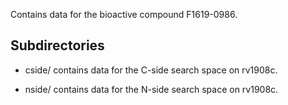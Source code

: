 Contains data for the bioactive compound F1619-0986.

## Subdirectories

- cside/ contains data for the C-side search space on rv1908c.

- nside/ contains data for the N-side search space on rv1908c.

